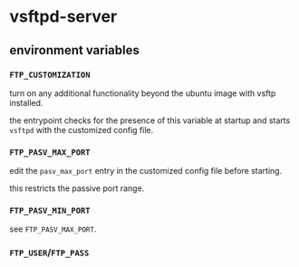 # vsftpd-server

## environment variables

### `FTP_CUSTOMIZATION`

turn on any additional functionality beyond the ubuntu image with vsftp installed.

the entrypoint checks for the presence of this variable at startup and starts `vsftpd` with the customized config file.

### `FTP_PASV_MAX_PORT`

edit the `pasv_max_port` entry in the customized config file before starting.

this restricts the passive port range.

### `FTP_PASV_MIN_PORT`

see `FTP_PASV_MAX_PORT`.

### `FTP_USER`/`FTP_PASS`